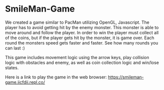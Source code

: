# SmileMan-Game
We created a game similar to PacMan utilizing OpenGL, Javascript. 
The player has to avoid getting hit by the enemy monster. This monster is able to move around and follow the player. In order to win the player must collect all of the coins, but if the player gets hit by the monster, it is game over. Each round the monsters speed gets faster and faster. See how many rounds you can last :)


This game includes movement logic using the arrow keys, play collision logic with obstacles and enemy, as well as coin collection logic and win/lose states. 

Here is a link to play the game in the web browser: https://smileman-game.iicfdii.repl.co/
